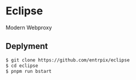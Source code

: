 # Eclipse
Modern Webproxy

## Deplyment
```sh
$ git clone https://github.com/entrpix/eclipse
$ cd eclipse
$ pnpm run bstart
```
